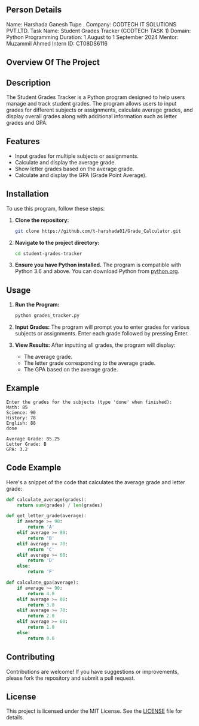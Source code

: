 ## Person Details 

Name: Harshada Ganesh Tupe .
Company: CODTECH IT SOLUTIONS PVT.LTD.
Task Name: Student Grades Tracker (CODTECH TASK 1)
Domain: Python Programming
Duration: 1 August to 1 September 2024
Mentor: Muzammil Ahmed
Intern ID: CT08DS6116


## Overview Of The Project 

## Description
The Student Grades Tracker is a Python program designed to help users manage and track student grades. The program allows users to input grades for different subjects or assignments, calculate average grades, and display overall grades along with additional information such as letter grades and GPA.

## Features
- Input grades for multiple subjects or assignments.
- Calculate and display the average grade.
- Show letter grades based on the average grade.
- Calculate and display the GPA (Grade Point Average).

## Installation

To use this program, follow these steps:

1. **Clone the repository:**
   ```bash
   git clone https://github.com/t-harshada01/Grade_Calculator.git
   ```
2. **Navigate to the project directory:**
   ```bash
   cd student-grades-tracker
   ```
3. **Ensure you have Python installed.** The program is compatible with Python 3.6 and above. You can download Python from [python.org](https://www.python.org/).

## Usage

1. **Run the Program:**
   ```bash
   python grades_tracker.py
   ```
2. **Input Grades:**
   The program will prompt you to enter grades for various subjects or assignments. Enter each grade followed by pressing Enter.

3. **View Results:**
   After inputting all grades, the program will display:
   - The average grade.
   - The letter grade corresponding to the average grade.
   - The GPA based on the average grade.

## Example

```text
Enter the grades for the subjects (type 'done' when finished):
Math: 85
Science: 90
History: 78
English: 88
done

Average Grade: 85.25
Letter Grade: B
GPA: 3.2
```

## Code Example

Here's a snippet of the code that calculates the average grade and letter grade:

```python
def calculate_average(grades):
    return sum(grades) / len(grades)

def get_letter_grade(average):
    if average >= 90:
        return 'A'
    elif average >= 80:
        return 'B'
    elif average >= 70:
        return 'C'
    elif average >= 60:
        return 'D'
    else:
        return 'F'

def calculate_gpa(average):
    if average >= 90:
        return 4.0
    elif average >= 80:
        return 3.0
    elif average >= 70:
        return 2.0
    elif average >= 60:
        return 1.0
    else:
        return 0.0
```

## Contributing

Contributions are welcome! If you have suggestions or improvements, please fork the repository and submit a pull request.

## License

This project is licensed under the MIT License. See the [LICENSE](LICENSE) file for details.

